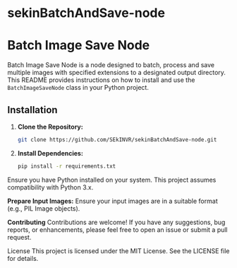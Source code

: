 # sekinBatchAndSave-node
# Batch Image Save Node
Batch Image Save Node is a node designed to batch, process and save multiple images with specified extensions to a designated output directory. 
This README provides instructions on how to install and use the `BatchImageSaveNode` class in your Python project.

## Installation
1. **Clone the Repository:**
   ```bash
   git clone https://github.com/SEkINVR/sekinBatchAndSave-node.git
   
2. **Install Dependencies:**
   ```bash
   pip install -r requirements.txt
Ensure you have Python installed on your system. This project assumes compatibility with Python 3.x.

**Prepare Input Images:**
Ensure your input images are in a suitable format (e.g., PIL Image objects).

**Contributing**
Contributions are welcome! If you have any suggestions, bug reports, or enhancements, please feel free to open an issue or submit a pull request.

License
This project is licensed under the MIT License. See the LICENSE file for details.
